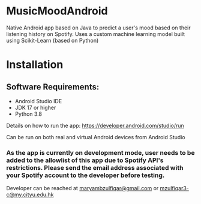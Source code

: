 # MusicMoodAndroid
Native Android app based on Java to predict a user's mood based on their listening history on Spotify. 
Uses a custom machine learning model built using Scikit-Learn (based on Python)

# Installation
## Software Requirements:
* Android Studio IDE
* JDK 17 or higher
* Python 3.8

Details on how to run the app: https://developer.android.com/studio/run

Can be run on both real and virtual Android devices from Android Studio

### As the app is currently on development mode, user needs to be added to the allowlist of this app due to Spotify API's restrictions. Please send the email address associated with your Spotify account to the developer before testing.
Developer can be reached at maryambzulfiqar@gmail.com or mzulfiqar3-c@my.cityu.edu.hk

